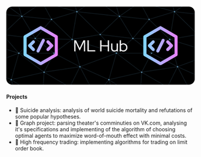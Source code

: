 ![Header](./github-header-image.png)


#### Projects
- 🌱 Suicide analysis: analysis of world suicide mortality and refutations of some popular hypotheses.
- 🌱 Graph project: parsing theater's comminuties on VK.com, analysing it's specifications and implementing of the algorithm of choosing optimal agents to maximize word-of-mouth effect with minimal costs.
- 🌱 High frequency trading: implementing algorithms for trading on limit order book.  
